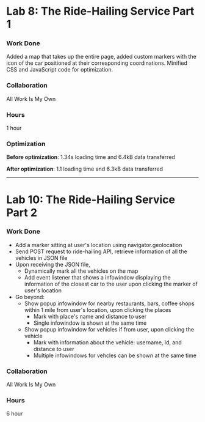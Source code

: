 # Lab 8: The Ride-Hailing Service Part 1

### Work Done
Added a map that takes up the entire page, added custom markers with the icon of the car positioned at their corresponding coordinations. Minified CSS and JavaScript code for optimization.

### Collaboration
All Work Is My Own

### Hours
1 hour

### Optimization

**Before optimization**: 1.34s loading time and 6.4kB data transferred

**After optimization**: 1.1 loading time and 6.3kB data transferred

---

# Lab 10: The Ride-Hailing Service Part 2

### Work Done
- Add a marker sitting at user's location using navigator.geolocation
- Send POST request to ride-hailing API, retrieve information of all the vehicles in JSON file
- Upon receiving the JSON file,
    - Dynamically mark all the vehicles on the map
    - Add event listener that shows a infowindow displaying the information of the closest car to the user upon clicking the marker of user's location
- Go beyond: 
    - Show popup infowindow for nearby restaurants, bars, coffee shops within 1 mile from user's location, upon clicking the places
        - Mark with place's name and distance to user
        - Single infowindow is shown at the same time
    - Show popup infowindow for vehicles if from user, upon clicking the vehicle
        - Mark with information about the vehicle: username, id, and distance to user
        - Multiple infowindows for vehcles can be shown at the same time

### Collaboration
All Work Is My Own

### Hours
6 hour